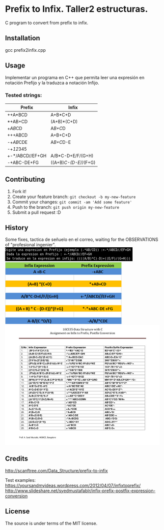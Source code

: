 # Prefix to Infix. Taller2 estructuras.

C program to convert from prefix to infix.

## Installation

gcc prefix2infix.cpp

## Usage
Implementar un programa en C++ que permita leer una expresión en notación Prefijo y la traduzca a notación Infijo.

### Tested strings:

Prefix | Infix
------------ | -------------
++A*BCD | A+B*C+D |ABC*+D+
*+AB+CD | (A+B)*(C+D) |AB+CD+*
+*AB*CD | A*B+C*D |AB*CD*+
+++ABCD | A+B+C+D |AB+C+D+
-+*AB*CDE |A*B+C*D-E
-+*12*345 |
+-*/ABCD//EF+GH |A/B*C-D+E/F/(G+H)
*-*+ABC-DE+FG   |((A+B)*C-(D-E))*(F+G)

## Contributing

1. Fork it!
2. Create your feature branch: `git checkout -b my-new-feature`
3. Commit your changes: `git commit -am 'Add some feature'`
4. Push to the branch: `git push origin my-new-feature`
5. Submit a pull request :D

## History

Some fixes, tactica de señuelo en el correo, waiting for the OBSERVATIONS of "profesional ingenier".
![Window test.](/images/prefix2infix.png)
![Good Exmaples1.](/images/infixtoprefixexamples.png)
![Good Exmaples2.](/images/infix_prefix_postfix_expressions.jpg)

## Credits

http://scanftree.com/Data_Structure/prefix-to-infix

Test examples:
https://yoursandmyideas.wordpress.com/2012/04/07/infixtoprefix/
http://www.slideshare.net/syedmustafablr/infix-prefix-postfix-expression-conversion

## License

The source is under terms of the MIT license.
